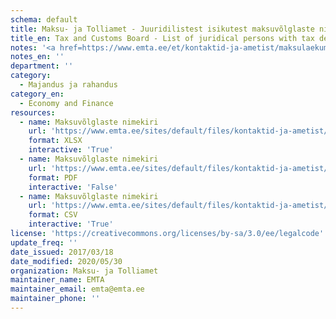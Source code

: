 ```yaml
---
schema: default
title: Maksu- ja Tolliamet - Juuridilistest isikutest maksuvõlglaste nimekiri
title_en: Tax and Customs Board - List of juridical persons with tax debt
notes: '<a href=https://www.emta.ee/et/kontaktid-ja-ametist/maksulaekumine-statistika/maksu-ja-tolliameti-avaandmed>Maksu- ja Tolliameti avaandmed</a>.'
notes_en: ''
department: ''
category:
  - Majandus ja rahandus
category_en:
  - Economy and Finance
resources:
  - name: Maksuvõlglaste nimekiri
    url: 'https://www.emta.ee/sites/default/files/kontaktid-ja-ametist/maksulaekumine-statistika/maksuvolglaste-nimekiri_/maksuvolglaste_nimekiri.xlsx'
    format: XLSX
    interactive: 'True'
  - name: Maksuvõlglaste nimekiri
    url: 'https://www.emta.ee/sites/default/files/kontaktid-ja-ametist/maksulaekumine-statistika/maksuvolglaste-nimekiri_/maksuvolglaste_nimekiri.pdf'
    format: PDF
    interactive: 'False'
  - name: Maksuvõlglaste nimekiri
    url: 'https://www.emta.ee/sites/default/files/kontaktid-ja-ametist/maksulaekumine-statistika/maksuvolglaste-nimekiri_/maksuvolglaste_nimekiri.csv'
    format: CSV
    interactive: 'True'
license: 'https://creativecommons.org/licenses/by-sa/3.0/ee/legalcode'
update_freq: ''
date_issued: 2017/03/18
date_modified: 2020/05/30
organization: Maksu- ja Tolliamet
maintainer_name: EMTA
maintainer_email: emta@emta.ee
maintainer_phone: ''
---
```

